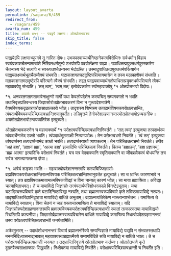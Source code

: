 ```yaml
---
layout: layout_avarta
permalink: /sagara/6/459
redirect_from:
  - /sagara/459
avarta_num: 459
title: आवर्तः ४५९ -- पदद्वये लक्षणा। ओतप्रोतभावश्च
skip_title: false
index_terms: 
---
```


पदद्वयेऽपि लक्षणाभ्युपगमे तु नास्ति दोषः। उभयपदवाच्यार्थनिष्ठानेकत्वविरोधिनः सर्वधर्मान् विहाय स्वयंप्रकाशचैतन्यमात्रांशे निखिलधर्मशून्ये
उभयोरपि पदयोर्लक्षणा ग्राह्या। उपाधितत्प्रयुक्तधर्मपुरस्कारेण चैतन्यस्य भेदे
सत्यपि न स्वरूपतश्चैतन्यस्य भेदोऽस्ति। तस्मादुपाधितत्प्रयुक्तधर्मपरित्यागेन
पदद्वयलक्ष्यार्थभूतचैतन्यैक्यं संभवति। घटाकाशगतघटदृष्टिपरित्यागमात्रेण न
तस्य मठाकाशैक्यं संभवति। मठाकाशगतमठदृष्टेरपि परित्यागे त्वैक्यं संभवति।
तद्वत् पदद्वयवाच्यार्थगतोपाधितत्प्रयुक्तधर्मपरित्यागे त्वैक्यं महावाक्येषु संभवति।
'तत् त्वम्', 'त्वम् तत्' इत्येवंप्रकारेण सर्वमहावाक्येषु *१ ओतप्रोतभावो
विज्ञेयः। 

<div class="footnote" markdown="1">
*१. अनवरतगतागताभावेनाक्षुण्णो मार्गों यथा केवलोपदेशेन कस्यचित् सम्यगवगतो न भवति तथानिवृत्तप्रतिबन्धस्य जिज्ञासोरोतप्रोतभावकरणं विना न गुरूपदेशमात्रेणै। वैक्यविषयकदृढतरापरोक्षसाक्षात्कारो भवेत्। तादृशस्य शिष्यस्य तत्पदार्थविषयकपरोक्षत्वभ्रान्तिः, त्वंपदार्थविषयकपरिच्छिन्नत्वभ्रान्तिश्चानुवर्तेत। तन्निवृत्तये तेनोपदेशग्रहणानन्तरमोतप्रोतभावोऽभ्यसनीयः। अयमोतप्रोतभावोऽन्वयव्यतिरेक इत्युच्यते।
</div>

ओतप्रोतभावकरणेन च महावाक्यार्थे *१ परोक्षत्वपरिच्छिन्नत्वभ्रान्तिनिवर्तते
। 'तत् त्वम्' इत्युक्त्या तत्पदार्थस्य त्वंपदार्थेनाभेद
उक्तो भवति। त्वंपदार्थभूतसाक्षी नित्यमपरोक्षः। तेन परोक्षत्वभ्रमो निवर्तते।
'त्वं तत्' इत्युक्त्या त्वंपदार्थस्य तत्पदार्थेनाभेद उक्तो भवति। तत्पदार्थस्यार्थो व्यापकत्वम्। तेन परिच्छिन्नत्वभ्रमो निवर्तते। तथैव 'अहं ब्रह्म',
'प्रज्ञानं ब्रह्म', 'आत्मा ब्रह्म' इत्यादिभिः परिच्छिन्नत्वं निवर्तते। किञ्च
'ब्रह्माहम्', 'ब्रह्म प्रज्ञानम्', 'ब्रह्म आत्मा' इत्यादिभिः परोक्षत्वं निवर्तते।
यत्र यत्र वेदवाक्यानि स्मृतिवाक्यानि वा जीवब्रह्मैकत्वं बोधयन्ति तत्र सर्वत्र
भागत्यागलक्षणा ज्ञेया।

<div class="footnote" markdown="1">
*१. अत्रेयं शङ्का भवति -- महावाक्योपदेशानन्तरमपि कस्यचिज्जिज्ञासोः ब्रह्मविषयकपरोक्षत्वभ्रान्तिरात्मविषयक परिच्छिन्नत्वभ्रान्तिश्चानुवर्तत इत्युच्यते। सा च भ्रान्तिः कारणाभावे न स्यात्। तत्र ब्रह्मविषयकमायामात्मविषकाविद्यां च विना नान्यत्
कारणं भवेत्। सा माया ब्रह्माश्रिता। अविद्या चात्माश्रिताभवत्। ते च मायाविद्ये
जिज्ञासोः तत्त्वंपदार्थपरिशोधनकाले विनष्टेऽभूताम्। यथा घटादिस्वरूपविचारे कृते घटादिनिष्ठाविद्या नश्यति, तथा ब्रह्मात्मस्वरूपविचारे कृते तन्निष्ठमायाविद्ये नश्यतः। तादृशाधिकारिज्ञानिदृष्ट्या मायाविद्ये बाधिते अभूताम्। ब्रह्मात्मव्यतिरेकेण नास्त्यन्यश्चेतनः।
यमाश्रित्य ते मायाविद्ये स्याताम्। विना चेतनं न जडं वस्त्वन्तरमाश्रित्य ते मायाविद्ये
स्याताम्। यदि जिज्ञासोरुपदेशग्रहणानन्तरमपि ब्रह्मात्मविषयकपरोक्षत्वपरिच्छिन्नत्वभ्रान्ती स्यातां तत्कारणतया मायाविद्ययोः स्थितिरपि कल्पनीया। जिज्ञासोर्ब्रह्मात्मस्वरूपविचारेण बाधिते मायाविद्ये कमाश्रित्य स्थित्वोपदेशग्रहणानन्तरं तस्य परोक्षत्वपरिच्छिन्नत्वभ्रान्ती जनयेतामिति।

अत्रेदमुत्तरम् --
पदार्थशोधनानन्तरं विचार्य ब्रह्मात्मनोरैक्ये सम्यग्विज्ञाते मायाविद्ये यद्यपि न संभवतस्तथापि मनननिदिध्यासनाद्यभावात् महावाक्यरूपब्रह्मात्मैक्ये
सम्यगविदिते सति मायाविद्ये न बाधिते भवतः। ते च परोक्षत्वपरिच्छिन्नत्वभ्रान्ती
जनयतः। तद्भ्रान्तिनिवृत्तये ओतप्रोतभावः कर्तव्यः। ओतप्रोतभावे कृते दृढतरैक्यसाक्षात्कारः सिद्ध्यति। निःशेषतया मायाविद्ये निवर्तेते। परोक्षत्वपरिच्छिन्नत्वभ्रान्ती च निवर्तेत इति।
</div>

